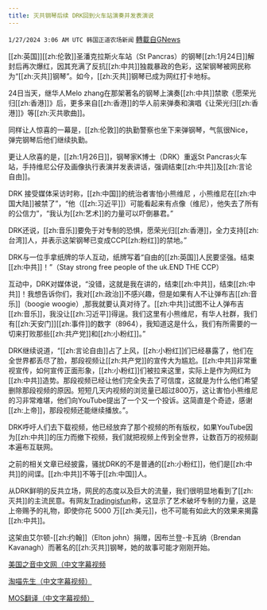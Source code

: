 ```yaml
---
title: 灭共钢琴后续 DRK回到火车站演奏并发表演说
---
```

`1/27/2024 3:06 AM UTC 韩国正道农场新闻` [轉載自GNews](https://gnews.org/articles/2257546)

[[zh:英国]][[zh:伦敦]]圣潘克拉斯火车站（St Pancras）的钢琴[[zh:1月24日]]解封后再次爆红，因其充满了反抗[[zh:中共]]独裁暴政的色彩，这架钢琴被网民称为“[[zh:灭共]]钢琴”。如今，[[zh:灭共]]钢琴已成为网红打卡地标。

24日当天，继华人Melo zhang在那架著名的钢琴上演奏[[zh:中共]]禁歌《愿荣光归[[zh:香港]]》后，更多来自[[zh:香港]]的华人前来弹奏和演唱《让荣光归[[zh:香港]]》等[[zh:灭共歌曲]]。

同样让人惊喜的一幕是，[[zh:伦敦]]的执勤警察也坐下来弹钢琴，气氛很Nice，弹完钢琴后他们继续执勤。

更让人欣喜的是，[[zh:1月26日]]，钢琴家K博士（DRK）重返St Pancras火车站，手持维尼公仔及画像执行表演并发表讲话，强调结束[[zh:中共]]及[[zh:言论自由]]。

DRK 接受媒体采访时称，[[zh:中国]]的统治者害怕小熊维尼 ，小熊维尼在[[zh:中国大陆]]被禁了”，“他（[[zh:习近平]]）可能看起来有点像（维尼），他失去了所有的公信力”，“我认为[[zh:艺术]]的力量可以吓倒暴君。”

DRK还说，[[zh:音乐]]要免于对专制的恐惧，愿荣光归[[zh:香港]]，全力支持[[zh:台湾]]人，并表示这架钢琴已变成CCP[[zh:粉红]]的禁地。”

DRK与一位手拿纸牌的华人互动，纸牌写着“自由的[[zh:英国]]人民要坚强。结束[[zh:中共]]！”（Stay strong free people of the uk.END THE CCP）

互动中，DRK对媒体说，“没错，这就是我在讲的，结束[[zh:中共]]，结束[[zh:中共]]！我想告诉你们，我对[[zh:政治]]不感兴趣，但是如果有人不让弹布吉[[zh:音乐]]（boogie woogie）,那我就要认真对待了。[[zh:中共]]试图不让人弹布吉[[zh:音乐]]，我没让[[zh:习近平]]得逞。我们这里有小熊维尼，有华人社群，我们有[[zh:天安门]][[zh:事件]]的数字（8964），我知道这是什么，我们有所需要的一切来打败那些[[zh:共产党]]和[[zh:小粉红]]。”

DRK继续说道，“[[zh:言论自由]]占了上风，[[zh:小粉红]]们已经暴露了，他们在全世界都丢尽了脸，那段视频让[[zh:共产党]]的宣传大为尴尬。[[zh:中共]]非常重视宣传，如何宣传正面形象，[[zh:小粉红]]们被拉来这里，实际上是作为网红为[[zh:中共]]造势。那段视频已经让他们完全失去了可信度，这就是为什么他们希望删除那段视频的原因。短短几天内视频的浏览量已超过800万，这让害怕小熊维尼的习非常难堪，他们向YouTube提出了一个又一个投诉。这简直是个奇迹，感谢[[zh:上帝]]，那段视频还能继续播放。”。

DRK呼吁人们去下载视频，他已经放弃了那个视频的所有版权，如果YouTube因为[[zh:中共]]的压力而撤下视频，我们就把视频上传到全世界，让数百万的视频副本遍布互联网。

之前的相关文章已经披露，骚扰DRK的不是普通的[[zh:小粉红]]，他们是[[zh:中共]]的间谍。[[zh:中共]]不等于[[zh:中国]]人。

从DRK鲜明的反共立场，网民的态度以及巨大的流量，我们很明显地看到了[[zh:灭共]]的主流民意。有网友[Tradingisfun](https://x.com/tradingisfun315/status/1750964916234952911?s=20)称，这显示了艺术破坏专制的力量，这是上帝赐予的礼物，即使你花 5000 万[[zh:美元]]，也不可能有如此大的效果来揭露[[zh:中共]]。

这架由艾尔顿-[[zh:约翰]]（Elton john）捐赠，因布兰登-卡瓦纳（Brendan Kavanagh）而著名的[[zh:灭共]]钢琴，她的故事可能才刚刚开始。

[美国之音中文网（中文字幕视频](https://x.com/VOAChinese/status/1751028027415302546?s=20)

[淘喵先生（中文字幕视频）](https://x.com/Baoliaogeming64/status/1750940870571139466?s=20)

[MOS翻译（中文字幕视频）](https://x.com/No3Mos/status/1751024433953673289?s=20)
